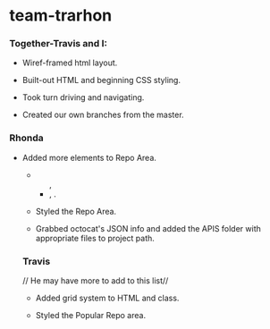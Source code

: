# team-trarhon

### Together-Travis and I:

* Wiref-framed html layout.

* Built-out HTML and beginning CSS      styling.

* Took turn driving and navigating.

* Created our own branches from the master.

### Rhonda

* Added more elements to Repo Area.
  * <ul>, <li class>, <i></i>.

* Styled the Repo Area.

* Grabbed octocat's JSON info and added the APIS folder with appropriate files to project path.

### Travis
// He may have more to add to this list//

* Added grid system to HTML and class.

* Styled the Popular Repo area.
